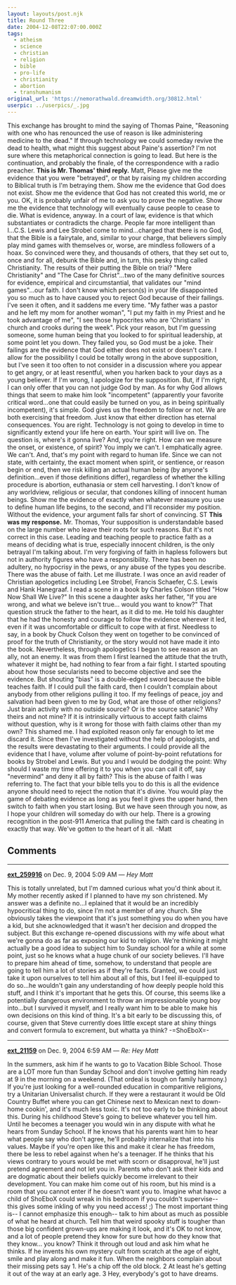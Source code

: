 ```yaml
---
layout: layouts/post.njk
title: Round Three
date: 2004-12-08T22:07:00.000Z
tags:
  - atheism
  - science
  - christian
  - religion
  - bible
  - pro-life
  - christianity
  - abortion
  - transhumanism
original_url: 'https://nemorathwald.dreamwidth.org/30812.html'
userpic: ../userpics/_.jpg
---
```

This exchange has brought to mind the saying of Thomas Paine, "Reasoning with one who has renounced the use of reason is like administering medicine to the dead." If through technology we could someday revive the dead to health, what might this suggest about Paine's assertion? I'm not sure where this metaphorical connection is going to lead. But here is the continuation, and probably the finale, of the correspondence with a radio preacher. **This is Mr. Thomas' third reply.** Matt, Please give me the evidence that you were "betrayed", or that by raising my children according to Biblical truth is I'm betraying them. Show me the evidence that God does not exist. Show me the evidence that God has not created this world, me or you. OK, it is probably unfair of me to ask you to prove the negative. Show me the evidence that technology will eventually cause people to cease to die. What is evidence, anyway. In a court of law, evidence is that which substantiates or contradicts the charge. People far more intelligent than I...C.S. Lewis and Lee Strobel come to mind...charged that there is no God, that the Bible is a fairytale, and, similar to your charge, that believers simply play mind games with themselves or, worse, are mindless followers of a hoax. So convinced were they, and thousands of others, that they set out to, once and for all, debunk the Bible and, in turn, this pesky thing called Christianity. The results of their putting the Bible on trial? "Mere Christianity" and "The Case for Christ"...two of the many definitive sources for evidence, empirical and circumstantial, that validates our "mind games"...our faith. I don't know which person(s) in your life disappointed you so much as to have caused you to reject God because of their failings. I've seen it often, and it saddens me every time. "My father was a pastor and he left my mom for another woman", "I put my faith in my Priest and he took advantage of me", "I see those hypocrites who are 'Christians' in church and crooks during the week". Pick your reason, but I'm guessing someone, some human being that you looked to for spiritual leadership, at some point let you down. They failed you, so God must be a joke. Their failings are the evidence that God either does not exist or doesn't care. I allow for the possibility I could be totally wrong in the above supposition, but I've seen it too often to not consider in a discussion where you appear to get angry, or at least resentful, when you harken back to your days as a young believer. If I'm wrong, I apologize for the supposition. But, if I'm right, I can only offer that you can not judge God by man. As for why God allows things that seem to make him look "incompetent" (apparently your favorite critical word...one that could easily be turned on you, as in being spiritually incompetent), it's simple. God gives us the freedom to follow or not. We are both exercising that freedom. Just know that either direction has eternal consequences. You are right. Technology is not going to develop in time to significantly extend your life here on earth. Your spirit will live on. The question is, where's it gonna live? And, you're right. How can we measure the onset, or existence, of spirit? You imply we can't. I emphatically agree. We can't. And, that's my point with regard to human life. Since we can not state, with certainty, the exact moment when spirit, or sentience, or reason begin or end, then we risk killing an actual human being (by anyone's definition...even if those definitions differ), regardless of whether the killing procedure is abortion, euthanasia or stem cell harvesting. I don't know of any worldview, religious or secular, that condones killing of innocent human beings. Show me the evidence of exactly when whatever measure you use to define human life begins, to the second, and I'll reconsider my position. Without the evidence, your argument falls far short of convincing. ST **This was my response.** Mr. Thomas, Your supposition is understandable based on the large number who leave their roots for such reasons. But it's not correct in this case. Leading and teaching people to practice faith as a means of deciding what is true, especially innocent children, is the only betrayal I'm talking about. I'm very forgiving of faith in hapless followers but not in authority figures who have a responsibility. There has been no adultery, no hypocrisy in the pews, or any abuse of the types you describe. There was the abuse of faith. Let me illustrate. I was once an avid reader of Christian apologetics including Lee Strobel, Francis Schaefer, C.S. Lewis and Hank Hanegraaf. I read a scene in a book by Charles Colson titled "How Now Shall We Live?" In this scene a daughter asks her father, "If you are wrong, and what we beleve isn't true... would you want to know?" That question struck the father to the heart, as it did to me. He told his daughter that he had the honesty and courage to follow the evidence wherever it led, even if it was uncomfortable or difficult to cope with at first. Needless to say, in a book by Chuck Colson they went on together to be convinced of proof for the truth of Christianity, or the story would not have made it into the book. Nevertheless, through apologetics I began to see reason as an ally, not an enemy. It was from them I first learned the attitude that the truth, whatever it might be, had nothing to fear from a fair fight. I started spouting about how those secularists need to become objective and see the evidence. But shouting "bias" is a double-edged sword because the bible teaches faith. If I could pull the faith card, then I couldn't complain about anybody from other religions pulling it too. If my feelings of peace, joy and salvation had been given to me by God, what are those of other religions? Just brain activity with no outside source? Or is the source satanic? Why theirs and not mine? If it is intrinsically virtuous to accept faith claims without question, why is it wrong for those with faith claims other than my own? This shamed me. I had exploited reason only far enough to let me discard it. Since then I've investigated without the help of apologists, and the results were devastating to their arguments. I could provide all the evidence that I have, volume after volume of point-by-point refutations for books by Strobel and Lewis. But you and I would be dodging the point: Why should I waste my time offering it to you when you can call it off, say "nevermind" and deny it all by faith? This is the abuse of faith I was referring to. The fact that your bible tells you to do this is all the evidence anyone should need to reject the notion that it's divine. You would play the game of debating evidence as long as you feel it gives the upper hand, then switch to faith when you start losing. But we have seen through you now, as I hope your children will someday do with our help. There is a growing recognition in the post-911 America that pulling the faith card is cheating in exactly that way. We've gotten to the heart of it all. -Matt

## Comments

---

**[ext_259916](https://www.dreamwidth.org/users/ext_259916)** on Dec. 9, 2004 5:09 AM — *Hey Matt*

This is totally unrelated, but I'm damned curious what you'd think about it. My mother recently asked if I planned to have my son christened. My answer was a definite no...I eplained that it would be an incredibly hypocritical thing to do, since I'm not a member of any church. She obviously takes the viewpoint that it's just something you do when you have a kid, but she acknowledged that it wasn't her decision and dropped the subject. But this exchange re-opened discussions with my wife about what we're gonna do as far as exposing our kid to religion. We're thinking it might actually be a good idea to subject him to Sunday school for a while at some point, just so he knows what a huge chunk of our society believes. I'll have to prepare him ahead of time, somehow, to understand that people are going to tell him a lot of stories as if they're facts. Granted, we could just take it upon ourselves to tell him about all of this, but I feel ill-equipped to do so...he wouldn't gain any understanding of how deeply people hold this stuff, and I think it's important that he gets this. Of course, this seems like a potentially dangerous environment to throw an impressionable young boy into...but I survived it myself, and I really want him to be able to make his own decisions on this kind of thing. It's a bit early to be discussing this, of course, given that Steve currently does little except stare at shiny things and convert formula to excrement, but whatta ya think? -=ShoEboX=-

---

**[ext_21159](https://www.dreamwidth.org/users/ext_21159)** on Dec. 9, 2004 6:59 AM — *Re: Hey Matt*

In the summers, ask him if he wants to go to Vacation Bible School. Those are a LOT more fun than Sunday School and don't involve getting him ready at 9 in the morning on a weekend. (That ordeal is tough on family harmony.) If you're just looking for a well-rounded education in comparitive religions, try a Unitarian Universalist church. If they were a restaurant it would be Old Country Buffet where you can get Chinese next to Mexican next to down-home cookin', and it's much less toxic. It's not too early to be thinking about this. During his childhood Steve's going to believe whatever you tell him. Until he becomes a teenager you would win in any dispute with what he hears from Sunday School. If he knows that his parents want him to hear what people say who don't agree, he'll probably internalize that into his values. Maybe if you're open like this and make it clear he has freedom, there be less to rebel against when he's a teenager. If he thinks that his views contrary to yours would be met with scorn or disapproval, he'll just pretend agreement and not let you in. Parents who don't ask their kids and are dogmatic about their beliefs quickly become irrelevant to their development. You can make him come out of his room, but his mind is a room that you cannot enter if he doesn't want you to. Imagine what havoc a child of ShoEboX could wreak in his bedroom if you couldn't supervise-- this gives some inkling of why you need access! ;) The most important thing is-- I cannot emphasize this enough-- talk to him about as much as possible of what he heard at church. Tell him that weird spooky stuff is tougher than those big confident grown-ups are making it look, and it's OK to not know, and a lot of people pretend they know for sure but how do they know that they know... you know? Think it through out loud and ask him what he thinks. If he invents his own mystery cult from scratch at the age of eight, smile and play along and make it fun. When the neighbors complain about their missing pets say 1. He's a chip off the old block. 2 At least he's getting it out of the way at an early age. 3 Hey, everybody's got to have dreams.
